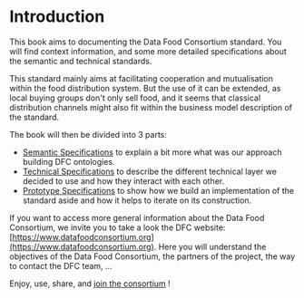 # Introduction

This book aims to documenting the Data Food Consortium standard. You will find context information, and some more detailed specifications about the semantic and technical standards.

This standard mainly aims at facilitating cooperation and mutualisation within the food distribution system. But the use of it can be extended, as local buying groups don't only sell food, and it seems that classical distribution channels might also fit within the business model description of the standard.

The book will then be divided into 3 parts:

* [Semantic Specifications](semantic-specifications/) to explain a bit more what was our approach building DFC ontologies.
* [Technical Specifications](technical-specifications/) to describe the different technical layer we decided to use and how they interact with each other.
* [Prototype Specifications](prototype-specifications.md) to show how we build an implementation of the standard aside and how it helps to iterate on its construction.

If you want to access more general information about the Data Food Consortium, we invite you to take a look the DFC website: [https://www.datafoodconsortium.org](https://www.datafoodconsortium.org). Here you will understand the objectives of the Data Food Consortium, the partners of the project, the way to contact the DFC team, ...

Enjoy, use, share, and [join the consortium](https://datafoodconsortium.gitbook.io/dfc-standard-documentation/contact-and-partners) !

